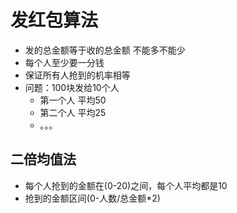 # 发红包算法
- 发的总金额等于收的总金额 不能多不能少
- 每个人至少要一分钱
- 保证所有人抢到的机率相等
- 问题：100块发给10个人
    + 第一个人 平均50
    + 第二个人 平均25
    + 。。。
## 二倍均值法
- 每个人抢到的金额在(0-20)之间，每个人平均都是10
- 抢到的金额区间(0-人数/总金额*2)
